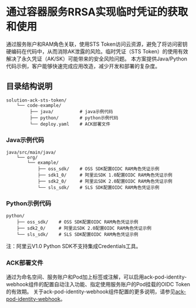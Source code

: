 # 通过容器服务RRSA实现临时凭证的获取和使用
通过服务账户和RAM角色关联，使用STS Token访问云资源，避免了将访问密钥硬编码在代码中，从而消除AK泄露的风险。临时凭证（STS Token）的使用有效解决了永久凭证（AK/SK）可能带来的安全风险问题。
本方案提供Java/Python代码示例，客户能够快速完成应用改造，减少开发和部署的复杂度。

## 目录结构说明
```
solution-ack-sts-token/
    └── code-example/   
         ├── java/          # java示例代码
         ├── python/        # python示例代码
         └── deploy.yaml    # ACK部署文件
```

### Java示例代码
```
java/src/main/java/
    └── org/                  
        └── example/              
            ├── oss_sdk/    # OSS SDK配置OIDC RAM角色凭证示例
            ├── sdk1_0/     # 阿里云SDK 1.0配置OIDC RAM角色凭证示例
            ├── sdk2_0/     # 阿里云SDK 2.0配置OIDC RAM角色凭证示例
            └── sls_sdk/    # SLS SDK配置OIDC RAM角色凭证示例
```

### Python示例代码
```
python/         
    ├── oss_sdk/    # OSS SDK配置OIDC RAM角色凭证示例
    ├── sdk2_0/     # 阿里云SDK 2.0配置OIDC RAM角色凭证示例
    └── sls_sdk/    # SLS SDK配置OIDC RAM角色凭证示例
```
注：阿里云V1.0 Python SDK不支持集成Credentials工具。

### ACK部署文件
通过为命名空间、服务账户和Pod加上标签或注解，可以启用ack-pod-identity-webhook组件的配置自动注入功能、指定使用服务账户的Pod挂载的OIDC Token的有效期。
关于ack-pod-identity-webhook组件配置的更多说明，请参见[ack-pod-identity-webhook](https://help.aliyun.com/zh/ack/product-overview/ack-pod-identity-webhook)。